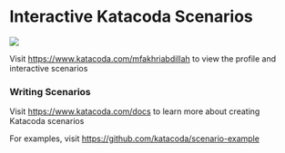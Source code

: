 # Interactive Katacoda Scenarios

[![](http://shields.katacoda.com/katacoda/mfakhriabdillah/count.svg)](https://www.katacoda.com/mfakhriabdillah "Get your profile on Katacoda.com")

Visit https://www.katacoda.com/mfakhriabdillah to view the profile and interactive scenarios

### Writing Scenarios
Visit https://www.katacoda.com/docs to learn more about creating Katacoda scenarios

For examples, visit https://github.com/katacoda/scenario-example

